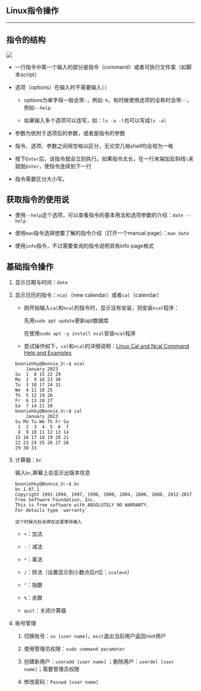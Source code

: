 ## Linux指令操作

---

## 指令的结构

![](C:\Users\86180\AppData\Roaming\marktext\images\2023-01-27-16-27-02-image.png)

- 一行指令中第一个输入的部分是指令（command）或者可执行文件案（如脚本script）

- 选项（options）在输入时不需要输入`[]`
  
  - options为单字母一般会带`-`，例如`-h`，有时候使用选项的全称时会带`--`，例如`--help`
  
  - 如果输入多个选项可以连写，如：`ls -a -l`也可以写成`ls -al`

- 参数为依附于选项后的参数，或者是指令的参数

- 指令、选项、参数之间用空格以区分，无论空几格shell均会视为一格

- 按下`Enter`后，该指令就会立刻执行。如果指令太长，在一行末端加反斜线`\`来跳脱`Enter`，使指令连续到下一行

- 指令需要区分大小写。

## 获取指令的使用说

- 使用`--help`这个选项，可以查看指令的基本用法和选项参数的介绍：`date --help`

- 使用`man`指令选择想要了解的指令介绍（打开一个manual page）：`man date`

- 使用`info`指令，不过需要查询的指令说明具有info page格式

## 基础指令操作

1. 显示日期与时间：`date`

2. 显示日历的指令：`ncal`（new calendar）或者`cal`（calendar）
   
   - 刚开始输入`cal`和`ncal`的指令时，显示没有安装，则安装`ncal`程序：
     
     先用`sudo apt update`更新apt数据库
     
     在使用`sudo apt -y install ncal`安装`ncal`程序
   
   - 尝试操作如下，`cal`和`ncal`的详细说明：[Linux Cal and Ncal Command Help and Examples](https://www.computerhope.com/unix/ucal.htm)
   
   ```
   bonniehky@Bonnie_U:~$ ncal 
       January 2023
   Su  1  8 15 22 29
   Mo  2  9 16 23 30
   Tu  3 10 17 24 31
   We  4 11 18 25
   Th  5 12 19 26
   Fr  6 13 20 27
   Sa  7 14 21 28
   bonniehky@Bonnie_U:~$ cal
       January 2023
   Su Mo Tu We Th Fr Sa
    1  2  3  4  5  6  7
    8  9 10 11 12 13 14
   15 16 17 18 19 20 21
   22 23 24 25 26 27 28
   29 30 31
   ```

3. 计算器：`bc`
   
   输入`bc`,屏幕上会显示出版本信息
   
   ```
   bonniehky@Bonnie_U:~$ bc
   bc 1.07.1
   Copyright 1991-1994, 1997, 1998, 2000, 2004, 2006, 2008, 2012-2017 Free Software Foundation, Inc.
   This is free software with ABSOLUTELY NO WARRANTY.
   For details type `warranty`
   
   这个时候光标会停在这里等待输入
   ```
   
   - `+`：加法
   
   - `-`：减法
   
   - `*`：乘法
   
   - `/`：除法（设置显示到小数点后n位：`scale=n`）
   
   - `^`：指数
   
   - `%`：余数
   
   - `quit`：关闭计算器

4. 账号管理
   
   1. 切换账号：`su [user name]`，`exit`退出当前用户返回root用户
   
   2. 使用管理员权限：`sudo command parameter`
   
   3. 创建新用户：`useradd [user name]` ；删除用户：`userdel [user name]`；需要管理员权限
   
   4. 修改密码：`Passwd [user name]`
